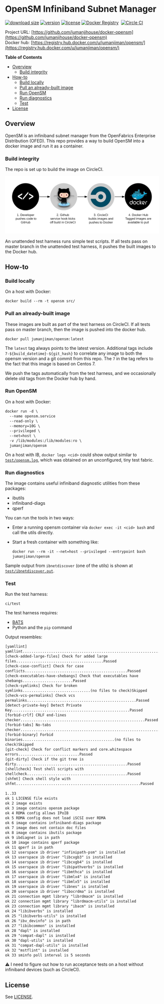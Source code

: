 OpenSM Infiniband Subnet Manager
================================


[![download size](https://images.microbadger.com/badges/image/jumanjiman/opensm.svg)](http://microbadger.com/images/jumanjiman/opensm "View on microbadger.com")
[![version](https://images.microbadger.com/badges/version/jumanjiman/opensm.svg)](http://microbadger.com/images/jumanjiman/opensm "View on microbadger.com")
[![license](https://images.microbadger.com/badges/license/jumanjiman/opensm.svg)](http://microbadger.com/images/jumanjiman/opensm "View on microbadger.com")
[![Docker Registry](https://img.shields.io/docker/pulls/jumanjiman/opensm.svg)](https://registry.hub.docker.com/u/jumanjiman/opensm/)&nbsp;
[![Circle CI](https://circleci.com/gh/jumanjihouse/docker-opensm.png?circle-token=49cfeda576ec04d63924da128e314e8796b173fa)](https://circleci.com/gh/jumanjihouse/docker-opensm/tree/master 'View CI builds')

Project URL: [https://github.com/jumanjihouse/docker-opensm](https://github.com/jumanjihouse/docker-opensm)
<br />
Docker hub: [https://registry.hub.docker.com/u/jumanjiman/opensm/](https://registry.hub.docker.com/u/jumanjiman/opensm/)

**Table of Contents**

- [Overview](#overview)
  - [Build integrity](#build-integrity)
- [How-to](#how-to)
  - [Build locally](#build-locally)
  - [Pull an already-built image](#pull-an-already-built-image)
  - [Run OpenSM](#run-opensm)
  - [Run diagnostics](#run-diagnostics)
  - [Test](#test)
- [License](#license)


Overview
--------

OpenSM is an infiniband subnet manager from the
OpenFabrics Enterprise Distribution (OFED).
This repo provides a way to build OpenSM
into a docker image and run it as a container.


### Build integrity

The repo is set up to build the image on CircleCI.

![workflow](assets/docker_hub_workflow.png)

An unattended test harness runs simple test scripts.
If all tests pass on master branch in the unattended test harness,
it pushes the built images to the Docker hub.


How-to
------


### Build locally

On a host with Docker:

    docker build --rm -t opensm src/


### Pull an already-built image

These images are built as part of the test harness on CircleCI.
If all tests pass on master branch, then the image is pushed into the docker hub.

    docker pull jumanjiman/opensm:latest

The `latest` tag always points to the latest version.
Additional tags include `7-${build_datetime}-${git_hash}`
to correlate any image to both the opensm version and a git commit from this repo.
The `7` in the tag refers to the fact that this image is based on Centos 7.

We push the tags automatically from the test harness, and
we occasionally delete old tags from the Docker hub by hand.


### Run OpenSM

On a host with Docker:

    docker run -d \
      --name opensm.service
      --read-only \
      --memory=10G \
      --privileged \
      --net=host \
      -v /lib/modules:/lib/modules:ro \
      jumanjiman/opensm

On a host with IB, `docker logs <cid>` could show output
similar to [`test/opensm.log`](test/opensm.log), which was
obtained on an unconfigured, tiny test fabric.


### Run diagnostics

The image contains useful infiniband diagnostic utilities from these packages:

* ibutils
* infiniband-diags
* qperf

You can run the tools in two ways:

* Enter a running opensm container via `docker exec -it <cid> bash`
  and call the utils directly.

* Start a fresh container with something like:

  ```
  docker run --rm -it --net=host --privileged --entrypoint bash jumanjiman/opensm
  ```

Sample output from `ibnetdiscover` (one of the utils) is shown at
[`test/ibnetdiscover.out`](test/ibnetdiscover.out).


### Test

Run the test harness:

    ci/test

The test harness requires:

* [BATS](https://github.com/bats-core/bats-core)
* Python and the `pip` command

Output resembles:

    [yamllint] yamllint..........................................................................Passed
    [check-added-large-files] Check for added large files........................................Passed
    [check-case-conflict] Check for case conflicts...............................................Passed
    [check-executables-have-shebangs] Check that executables have shebangs.......................Passed
    [check-symlinks] Check for broken symlinks...............................(no files to check)Skipped
    [check-vcs-permalinks] Check vcs permalinks..................................................Passed
    [detect-private-key] Detect Private Key......................................................Passed
    [forbid-crlf] CRLF end-lines checker.........................................................Passed
    [forbid-tabs] No-tabs checker................................................................Passed
    [forbid-binary] Forbid binaries..........................................(no files to check)Skipped
    [git-check] Check for conflict markers and core.whitespace errors............................Passed
    [git-dirty] Check if the git tree is dirty...................................................Passed
    [shellcheck] Test shell scripts with shellcheck..............................................Passed
    [shfmt] Check shell style with shfmt.........................................................Passed

    1..33
    ok 1 LICENSE file exists
    ok 2 image exists
    ok 3 image contains opensm package
    ok 4 RDMA config allows IPoIB
    ok 5 RDMA config does not load iSCSI over RDMA
    ok 6 image contains infiniband-diags package
    ok 7 image does not contain doc files
    ok 8 image contains ibutils package
    ok 9 ibdiagnet is in path
    ok 10 image contains qperf package
    ok 11 qperf is in path
    ok 12 userspace ib driver "infinipath-psm" is installed
    ok 13 userspace ib driver "libcxgb3" is installed
    ok 14 userspace ib driver "libcxgb4" is installed
    ok 15 userspace ib driver "libipathverbs" is installed
    ok 16 userspace ib driver "libmthca" is installed
    ok 17 userspace ib driver "libmlx4" is installed
    ok 18 userspace ib driver "libmlx5" is installed
    ok 19 userspace ib driver "libnes" is installed
    ok 20 userspace ib driver "libocrdma" is installed
    ok 21 connection mgmt library "librdmacm" is installed
    ok 22 connection mgmt library "librdmacm-utils" is installed
    ok 23 connection mgmt library "ibacm" is installed
    ok 24 "libibverbs" is installed
    ok 25 "libibverbs-utils" is installed
    ok 26 "ibv_devinfo" is in path
    ok 27 "libibcommon" is installed
    ok 28 "dapl" is installed
    ok 29 "compat-dapl" is installed
    ok 30 "dapl-utils" is installed
    ok 31 "compat-dapl-utils" is installed
    ok 32 "mstflint" is installed
    ok 33 sminfo poll interval is 5 seconds

:warning: I need to figure out how to run acceptance tests
on a host without infiniband devices (such as CircleCI).


License
-------

See [LICENSE](LICENSE).
